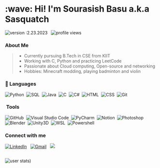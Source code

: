 <h1 align="left" id="macropower-title">:wave: Hi! I'm Sourasish Basu a.k.a Sasquatch</h1>

![version :2.23.2023](https://img.shields.io/badge/version-2.23.2023-informational) &nbsp;
![profile views](https://komarev.com/ghpvc/?username=SourasishBasu&color=red)&nbsp;

<h3 align="left">About Me</h3>

> - Currently pursuing B.Tech in CSE from KIIT
> - Working with C, Python and practicing LeetCode
> - Passionate about Cloud computing, Open-source and networking 
> - Hobbies: Minecraft modding, playing badminton and violin

### 📃&nbsp;Languages

![Python](https://img.shields.io/badge/-Python-05122A?style=flat&logo=python)&nbsp;
![SQL](https://img.shields.io/badge/-MySQL-05122A?style=flat&logo=MYSQL)&nbsp;
![Java](https://img.shields.io/badge/-Java-05122A?style=flat&logo=Java&logoColor=FFA518)&nbsp;
![C](https://img.shields.io/badge/-C-05122A?style=flat&logo=C&logoColor=A8B9CC)&nbsp;
![C#](https://img.shields.io/badge/-CSharp-05122A?style=flat&logo=Csharp&logoColor=00599C)&nbsp;
![HTML](https://img.shields.io/badge/-HTML-05122A?style=flat&logo=HTML5)&nbsp;
![CSS](https://img.shields.io/badge/-CSS-05122A?style=flat&logo=CSS3&logoColor=1572B6)&nbsp;
![Git](https://img.shields.io/badge/-Git-05122A?style=flat&logo=git)&nbsp;

### &nbsp;Tools

![GitHub](https://img.shields.io/badge/-GitHub-05122A?style=flat&logo=github)&nbsp;
![Visual Studio Code](https://img.shields.io/badge/-Visual%20Studio%20Code-05122A?style=flat&logo=visual-studio-code&logoColor=007ACC)&nbsp;
![PyCharm](https://img.shields.io/badge/PyCharm%20-%23150458.svg?&style=flat&logo=pycharm&logoColor=green)&nbsp;
![Notion](https://img.shields.io/badge/Notion%20-%23150458.svg?&style=flat&logo=notion&logoColor=white)&nbsp;
![Photoshop](https://img.shields.io/badge/-Photoshop-05122A?style=flat&logo=adobe)&nbsp;
![Blender](https://img.shields.io/badge/-Blender-05122A?style=flat&logo=blender&logoColor=orange)&nbsp;
![Unity3D](https://img.shields.io/badge/-Unity3D-05122A?style=flat&logo=unity)&nbsp;
![WSL](https://img.shields.io/badge/WSL%20-%23150458.svg?&style=flat&logo=ubuntu&logoColor=brown)&nbsp;
![Powershell](https://img.shields.io/badge/PowerShell%20-%23150458.svg?&style=flat&logo=powershell)&nbsp;


### Connect with me <br>
<a href="https://www.linkedin.com/in/sourasishbasu"><img alt="LinkedIn" src="https://img.shields.io/badge/LinkedIn%20-%230077B5.svg?&style=flat&logo=linkedin&logoColor=white"/></a> &nbsp;
<a href="mailto:sourasishbasu06@gmail.com"><img alt="Gmail" src="https://img.shields.io/badge/Gmail-D14836?style=flat&logo=gmail&logoColor=white" /></a> &nbsp;
<a href="https://discord.com/users/524877465496190976"><img src="https://img.shields.io/badge/-Sasquatch-5865F2?style=flat&logo=Discord&logoColor=white"/></a> &nbsp;
##

![user stats](https://github-readme-stats.vercel.app/api?username=sourasishbasu&show_icons=true&theme=great-gatsby&border_radius=12&bg_color=135,222223,000000&hide_border=true))
